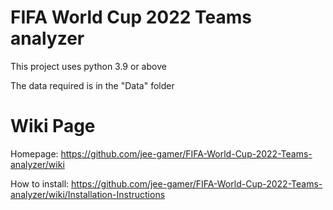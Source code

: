 # FIFA World Cup 2022 Teams analyzer

This project uses python 3.9 or above

The data required is in the "Data" folder

# Wiki Page

Homepage: https://github.com/jee-gamer/FIFA-World-Cup-2022-Teams-analyzer/wiki

How to install: https://github.com/jee-gamer/FIFA-World-Cup-2022-Teams-analyzer/wiki/Installation-Instructions